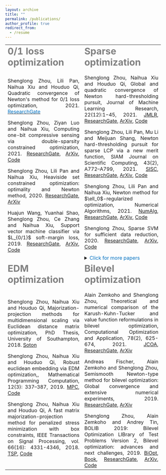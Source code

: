 ```yaml
---
layout: archive
title: ""
permalink: /publications/
author_profile: true
redirect_from:
  - /resume
---
```



<table border="0">
<tr>
<td><b style="font-size:30px"> <span style="color:grey">0/1 loss optimization</span></b></td>
<td><b style="font-size:30px"> <span style="color:grey">Sparse optimization</span></b></td>
</tr>
  
<tr>
<td>
<p><div style="text-align:justify"> 
Shenglong Zhou, Lili Pan, Naihua Xiu and Houduo Qi, Quadratic convergence of Newton's method for 0/1 loss optimization, 2021. 
<a href="https://www.researchgate.net/publication/350442413"><span style="color:#0070C0">ResearchGate</span></a>
</div></p> 

<p><div style="text-align:justify"> 
Shenglong Zhou, Ziyan Luo and Naihua Xiu, Computing one-bit compressive sensing via double-sparsity constrained optimization, 2021. 
<span style="color:#0070C0"><a href="https://www.researchgate.net/publication/348371863">ResearchGate</a></span>,  
<a href="https://arxiv.org/abs/2101.03599">ArXiv</a>, 
<a href="https://github.com/ShenglongZhou/GPSP">Code</a>
</div></p> 

<p><div style="text-align:justify"> 
 Shenglong Zhou, Lili Pan and Naihua Xiu, Heaviside set constrained optimization: optimality and Newton method, 2020.
<a href="https://www.researchgate.net/publication/343362652">ResearchGate</a>, 
<a href="https://arxiv.org/abs/2007.15737">ArXiv</a>
</div></p> 

<p><div style="text-align:justify"> 
Huajun Wang, Yuanhai Shao,  Shenglong Zhou, Ce Zhang and Naihua Xiu, Support vector machine classifier via $L_{0/1}$ soft-margin loss, 2019. 
<a href="https://www.researchgate.net/publication/338717629">ResearchGate</a>,
<a href="https://arxiv.org/abs/1912.07418">ArXiv</a>,
<a href="https://github.com/Huajun-Wang/L01ADMM">Code</a>
</div></p> 
</td>
    
<td>
 <p><div style="text-align:justify"> 
 Shenglong Zhou, Naihua Xiu and Houduo Qi, Global and quadratic convergence of Newton hard-thresholding pursuit, 
Journal of Machine Learning Research, 22(12):1−45, 2021. 
<a href="https://jmlr.org/papers/v22/19-026.html">JMLR</a>, 
<a href="https://www.researchgate.net/publication/330224407">ResearchGate</a>, 
<a href="https://arxiv.org/abs/1901.02763">ArXiv</a>, 
<a href="https://github.com/ShenglongZhou/NHTPver2">Code</a>
</div></p>  

<p><div style="text-align:justify"> 
 Shenglong Zhou, Lili Pan, Mu Li and Meijuan Shang, Newton hard-thresholding pursuit for sparse LCP via a new merit function, 
SIAM Journal on Scientific Computing, 43(2), A772–A799, 2021.
<a href="https://doi.org/10.1137/19M1301539">SISC</a>, 
<a href="https://www.researchgate.net/publication/337948990">ResearchGate</a>, 
<a href="https://arxiv.org/abs/2004.02244">ArXiv</a>,  
<a href="https://github.com/ShenglongZhou/NHTPver2">Code</a>
</div></p> 

<p><div style="text-align:justify"> 
 Shenglong Zhou, Lili Pan and Naihua Xiu, Newton method  for $\ell_0$-regularized optimization, Numerical Algorithms, 2021.
<a href="https://doi.org/10.1007/s11075-021-01085-x">NumAlg</a>, 
<a href="https://www.researchgate.net/publication/340563338">ResearchGate</a>, 
<a href="https://arxiv.org/abs/2004.05132">ArXiv</a>, 
<a href="https://github.com/ShenglongZhou/NL0R">Code</a>
</div></p> 
  
<p><div style="text-align:justify"> 
 Shenglong Zhou, Sparse SVM for sufficient data reduction, 2020. 
<a href="https://www.researchgate.net/publication/341883040">ResearchGate</a>, 
<a href="https://arxiv.org/abs/2005.13771">ArXiv</a>,
<a href="https://github.com/ShenglongZhou/NSSVM">Code</a>
</div></p> 

<details>
  <summary><span style="color:#0070C0"> Click for more papers </span></summary>
  
<p><div style="text-align:justify"> 
Xinrong Li, Naihua Xiu and  Shenglong Zhou, Matrix optimization over low-rank spectral sets: stationary points, local and global minimizers,
Journal of Optimization Theory and Applications, 184, 895–930, 2019. 
<a href="https://link.springer.com/article/10.1007%2Fs10957-019-01606-8">JOTA</a>,
<a href="https://www.researchgate.net/publication/327581904">ResearchGate</a>
</div></p> 

<p><div style="text-align:justify"> 
Rui Wang, Naihua Xiu and  Shenglong Zhou, Newton method for sparse logistic regression: quadratic convergence and extensive simulations, 2021.
<a href="https://www.researchgate.net/publication/330224305">ResearchGate</a>,
<a href="https://arxiv.org/abs/1901.02768">ArXiv</a>,
<a href="https://github.com/ShenglongZhou/NSLR">Code</a>
</div></p> 
 
<p><div style="text-align:justify"> 
Lili Pan,  Shenglong Zhou, Naihua Xiu and Houduo Qi, A convergent iterative hard thresholding for sparsity and nonnegativity constrained optimization, 
Pacific Journal of Optimization, vol. 13(2): 325-353, 2017.
<a href="http://www.yokohamapublishers.jp/online2/oppjo/vol13/p325.html">PJO</a>,
<a href="https://www.researchgate.net/publication/299519906">ResearchGate</a>,
<a href="https://arxiv.org/abs/1406.7178">ArXiv</a>,
<a href="https://github.com/ShenglongZhou/IIHT">Code</a>
</div></p> 

<p><div style="text-align:justify"> 
Lianjun Zhang, Lingchen Kong and  Shenglong Zhou, A smoothing iterative method for quantile regression with nonconvex $\ell_p$ Penalty, 
Journal of Industrial and Management Optimization, vol. 13 (1): 93 - 112, 2017.
<a href="https://aimsciences.org/article/doi/10.3934/jimo.2016006">JIMO</a>
</div></p> 

<p><div style="text-align:justify"> 
Yanqing Liu, Guokai Liu, Xianchao Xiu and  Shenglong Zhou, The $L_1$-penalized quantile regression for traditional Chinese medicine syndrome manifestation, 
Pacific Journal of Optimization, vol. 13(2): 279-300, 2017.
<a href="http://www.yokohamapublishers.jp/online2/oppjo/vol13/p279.html">PJO</a>
</div></p> 

<p><div style="text-align:justify"> 
 Shenglong Zhou, Naihua Xiu, YingnanWang, Lingchen Kong and Houduo Qi, A Null-space-based weighted $\ell_1$ minimization approach to compressed sensing, 
Information and Inference: A Journal of the IMA, vol. 5(1): 76-102, 2016. 
<a href="https://academic.oup.com/imaiai/article/5/1/76/2357109">IMAIAI</a>,
<a href="https://www.researchgate.net/publication/294109268">ResearchGate</a>,
<a href="https://github.com/ShenglongZhou/MIRL1">Code</a>
</div></p> 

<p><div style="text-align:justify"> 
Lili Pan, Naihua Xiu and  Shenglong Zhou, On Solutions of Sparsity Constrained Optimization, 
Journal of the Operations Research Society of China, vol. 3(4): 421-439, 2015.
<a href="https://link.springer.com/article/10.1007/s40305-015-0101-3">JORSC</a> 
</div></p> 

<p><div style="text-align:justify"> 
 Shenglong Zhou, Naihua Xiu, Ziyan Luo and Lingchen Kong, Sparse and low-rank covariance matrix estimation, 
Journal of the Operations Research Society of China, vol. 3(2): 231-250, 2015. 
<a href="https://link.springer.com/article/10.1007/s40305-014-0058-7">JORSC</a>,
<a href="https://github.com/ShenglongZhou/ADMM">Code</a>
</div></p> 

<p><div style="text-align:justify"> 
Meijuan Shang,  Shenglong Zhou and Naihua Xiu, Extragradient thresholding methods For sparse solutions of co-coercive NCPs, 
Journal of Inequalities and Applications, vol. 34, 2015.
<a href="https://journalofinequalitiesandapplications.springeropen.com/articles/10.1186/s13660-015-0551-5">JIA</a> 
</div></p> 

<p><div style="text-align:justify"> 
Meijuan Shang, Chao Zhang, Dingtao Peng and  Shenglong Zhou, A half thresholding projection algorithm for sparse solutions of LCPs, 
Optimization Letters, vol. 9(6): 1231-1245, 2015. 
<a href="https://www.infona.pl/resource/bwmeta1.element.springer-doi-10_1007-S11590-014-0834-7">OPLE</a>,
<a href="https://github.com/ShenglongZhou/HTPCP">Code</a>
</div></p> 

<p><div style="text-align:justify"> 
 Shenglong Zhou, Lingchen Kong and Naihua Xiu, New bounds for RIC in compressed sensing, 
Journal of the Operations Research Society of China, vol. 1(2): 227-237, 2013.
<a href="https://link.springer.com/article/10.1007/s40305-013-0013-z">JORSC</a>
</div></p> 

</details>   
</td>
</tr>
 
<tr>
<td><b style="font-size:30px"> <span style="color:grey">EDM optimization</span></b></td>
<td><b style="font-size:30px"> <span style="color:grey">Bilevel optimization </span></b></td>
</tr>
 
<tr>
<td>
<p><div style="text-align:justify"> 
 Shenglong Zhou, Naihua Xiu and Houduo Qi, Majorization-projection methods for multidimensional scaling via Euclidean distance matrix optimization, 
PhD Thesis, University of Southampton, 2018. 
<a href="https://eprints.soton.ac.uk/429739/">Soton</a>
</div></p> 

<p><div style="text-align:justify"> 
 Shenglong Zhou, Naihua Xiu and Houduo Qi, Robust euclidean embedding via EDM optimization,, 
Mathematical Programming Computation, 12(3): 337–387, 2019.
<a href="https://link.springer.com/article/10.1007/s12532-019-00168-0">MPC</a>,
<a href="https://github.com/ShenglongZhou/PREEEDM">Code</a>
</div></p> 

<p><div style="text-align:justify"> 
 Shenglong Zhou, Naihua Xiu and Houduo Qi, A fast matrix majorization-projection method for penalized stress minimization with box constraints,
IEEE Transactions on Signal Processing, vol. 66(16): 4331-4346, 2018. 
<a href="https://ieeexplore.ieee.org/document/8399531">TSP</a>,
<a href="https://github.com/ShenglongZhou/SQREDM">Code</a>
</div></p> 
</td>  
       
<td>
<p><div style="text-align:justify"> 
Alain Zemkoho and  Shenglong Zhou, Theoretical and numerical comparison of the Karush-Kuhn-Tucker and value function reformulations in bilevel optimization, 
Computational Optimization and Application, 78(2), 625-674, 2021.
<a href="https://doi.org/10.1007/s10589-020-00250-7">JCOA</a>,
<a href="https://www.researchgate.net/publication/340769764">ResearchGate</a>,
<a href="https://arxiv.org/abs/2004.10830">ArXiv</a>
</div></p> 

<p><div style="text-align:justify"> 
Andreas Fischer, Alain Zemkoho and  Shenglong Zhou, Semismooth Newton-type method for bilevel optimization: Global convergence and extensive numerical experiments, 2019. 
<a href="https://www.researchgate.net/publication/337943979">ResearchGate</a>,
<a href="https://arxiv.org/abs/1912.07079">ArXiv</a>
</div></p> 

<p><div style="text-align:justify"> 
Shenglong Zhou, Alain Zemkoho and Andrey Tin, BOLIB 2019: Bilevel Optimization LIBrary of Test Problems Version 2, 
Bilevel optimization: advances and next challenges, 2019. 
<a href="https://biopt.github.io/files/Paper.pdf">BiOpt</a>,
<a href="https://www.springer.com/gp/book/9783030521189">Book</a>, 
<a href="https://www.researchgate.net/publication/338375731">ResearchGate</a>,
<a href="https://arxiv.org/abs/1812.00230">ArXiv</a>,
<a href="https://biopt.github.io/bolib/">Code</a>    
</td> 
    
</tr>  
</table>






